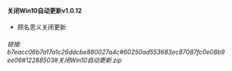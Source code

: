 #### 关闭Win10自动更新v1.0.12
- 顾名思义关闭更新   
###### 链接:  b7eacc06b7a17a1c26ddcbe880027a4c#60250ad553683ec87087fc0e08b9ee06#12288503#关闭Win10自动更新.zip
